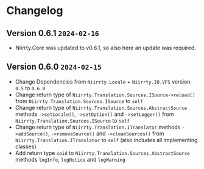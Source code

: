 # Changelog

## Version 0.6.1 `2024-02-16`

* Niirrty.Core was updated to v0.6.1, so also here an update was required.

## Version 0.6.0 `2024-02-15`

* Change Dependencies from `Niirrty.Locale` + `Niirrty.IO.VFS` version `0.5` to `0.6.0`
* Change return type of `Niirrty.Translation.Sources.ISource->reload()` from `Niirrty.Translation.Sources.ISource` to `self`
* Change return type of `Niirrty.Translation.Sources.AbstractSource` methods `->setLocale()`, `->setOption()` and `->setLogger()` from `Niirrty.Translation.Sources.ISource` to `self`
* Change return type of `Niirrty.Translation.ITranslator` methods `->addSource()`, `->removeSource()` and `->cleanSources()` from `Niirrty.Translation.ITranslator` to `self` (also includes all implementing classes)
* Add return type `void` to `Niirrty.Translation.Sources.AbstractSource` methods `logInfo`, `logNotice` and `logWarning`